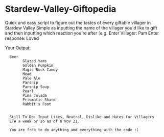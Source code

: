# Stardew-Valley-Giftopedia
Quick and easy script to figure out the tastes of every giftable villager in Stardew Valley
Simple as inputting the name of the villager you'd like to gift and then inputting which reaction you're after
(e.g.
Enter Villager: Pam
Enter response: Loved

Your Output:

      Beer
			Glazed Yams
			Golden Pumpkin
			Magic Rock Candy
			Mead
			Pale Ale
			Parsnip
			Parsnip Soup
			Pearl
			Pina Colada
			Prismatic Shard
			Rabbit's Foot
      
      
      Still To Do: Input Likes, Neutral, Dislike and Hates for Villagers 
      ETA a week or so as of 8 Nov 21.
      
      You are free to do anything and everything with the code :)
